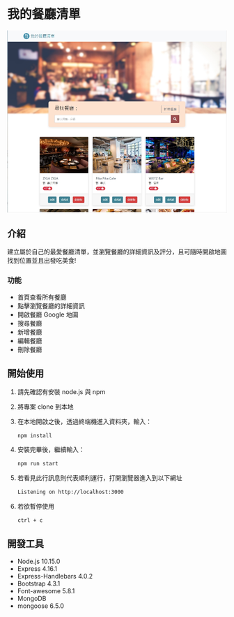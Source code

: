 # 我的餐廳清單

![Index page about Restaurant List](./public/image/snapshot.jpg)

## 介紹

建立屬於自己的最愛餐廳清單，並瀏覽餐廳的詳細資訊及評分，且可隨時開啟地圖找到位置並且出發吃美食!

### 功能

- 首頁查看所有餐廳
- 點擊瀏覽餐廳的詳細資訊
- 開啟餐廳 Google 地圖
- 搜尋餐廳
- 新增餐廳
- 編輯餐廳
- 刪除餐廳

## 開始使用

1. 請先確認有安裝 node.js 與 npm
2. 將專案 clone 到本地
3. 在本地開啟之後，透過終端機進入資料夾，輸入：

   ```bash
   npm install
   ```

4. 安裝完畢後，繼續輸入：

   ```bash
   npm run start
   ```

5. 若看見此行訊息則代表順利運行，打開瀏覽器進入到以下網址

   ```bash
   Listening on http://localhost:3000
   ```

6. 若欲暫停使用

   ```bash
   ctrl + c
   ```

## 開發工具

- Node.js 10.15.0
- Express 4.16.1
- Express-Handlebars 4.0.2
- Bootstrap 4.3.1
- Font-awesome 5.8.1
- MongoDB
- mongoose 6.5.0